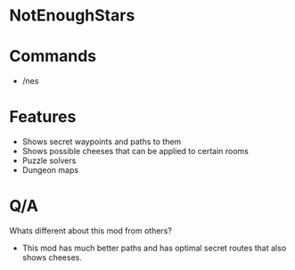 # NotEnoughStars
# Commands
* /nes
# Features
* Shows secret waypoints and paths to them
* Shows possible cheeses that can be applied to certain rooms
* Puzzle solvers
* Dungeon maps
# Q/A
Whats different about this mod from others?
* This mod has much better paths and has optimal secret routes that also shows cheeses.
